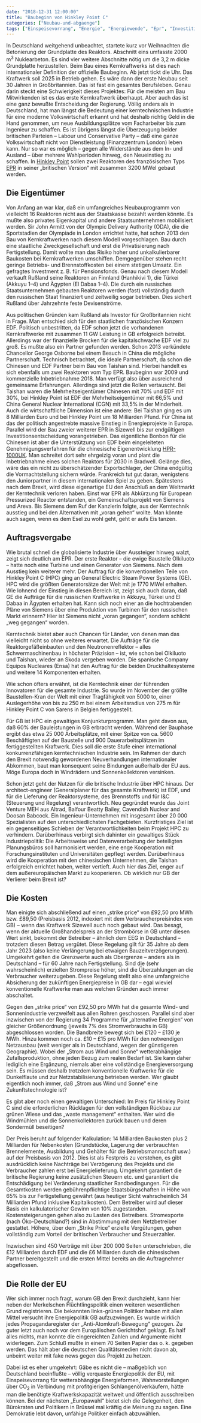 ```yaml
---
date: "2018-12-31 12:00:00"
title: "Baubeginn von Hinkley Point C"
categories: ["Neubau-und-abgaenge"]
tags: ["Einspeisevorrang", "Energie", "Energiewende", "Epr", "Investitionskosten", "Schlangenoel", "Stromerzeugung", "Stromkosten"]
---
```


In Deutschland weitgehend unbeachtet, startete kurz vor Weihnachten die Betonierung der Grundplatte des Reaktors. Abschnitt eins umfasste 2000 m<sup>3</sup> Nuklearbeton. Es sind vier weitere Abschnitte nötig um die 3,2 m dicke Grundplatte herzustellen. Beim Bau eines Kernkraftwerks ist dies nach internationaler Definition der offizielle Baubeginn. Ab jetzt tickt die Uhr. Das Kraftwerk soll 2025 in Betrieb gehen. Es wäre dann der erste Neubau seit 30 Jahren in Großbritannien. Das ist fast ein gesamtes Berufsleben. Genau darin steckt eine Schwierigkeit dieses Projektes: Für die meisten am Bau Mitwirkenden ist es das erste Kernkraftwerk überhaupt. Aber auch das ist eine ganz bewußte Entscheidung der Regierung. Völlig anders als in Deutschland, hat man längst die Bedeutung einer kerntechnischen Industrie für eine moderne Volkswirtschaft erkannt und hat deshalb richtig Geld in die Hand genommen, um neue Ausbildungsplätze vom Facharbeiter bis zum Ingenieur zu schaffen. Es ist übrigens längst die Überzeugung beider britischen Parteien – Labour und Conservative Party – daß eine ganze Volkswirtschaft nicht von Dienstleistung (Finanzzentrum London) leben kann. Nur so war es möglich – gegen alle Widerstände aus dem In- und Ausland – über mehrere Wahlperioden hinweg, den Neueinstieg zu schaffen. In [Hinkley Point](../2014-10-17-hinkley-point-c) sollen zwei Reaktoren des französischen Typs [EPR](../2014-12-20-reaktortypen-in-europa-teil2-epr) in seiner „britischen Version“ mit zusammen 3200 MWel gebaut werden.


## Die Eigentümer

Von Anfang an war klar, daß ein umfangreiches Neubauprogramm von vielleicht 16 Reaktoren nicht aus der Staatskasse bezahlt werden könnte. Es mußte also privates Eigenkapital und andere Staatsunternehmen mobilisiert werden. Sir John Armitt von der Olympic Delivery Authority (ODA), die die Sportstadien der Olympiade in London errichtet hatte, hat schon 2013 den Bau von Kernkraftwerken nach diesem Modell vorgeschlagen. Bau durch eine staatliche Zweckgesellschaft und erst die Privatisierung nach Fertigstellung. Damit wollte man das Risiko hoher und unkalkulierbarer Baukosten bei Kernkraftwerken umschiffen. Demgegenüber stehen recht geringe Betriebs- und Brennstoffkosten bei einem stetigen Umsatz. Ein gefragtes Investment z. B. für Pensionsfonds. Genau nach diesem Modell verkauft Rußland seine Reaktoren an Finnland (Hanhikivi 1), die Türkei (Akkuyu 1–4) und Ägypten (El Dabaa 1–4). Die durch ein russisches Staatsunternehmen gebauten Reaktoren werden (fast) vollständig durch den russischen Staat finanziert und zeitweilig sogar betrieben. Dies sichert Rußland über Jahrzehnte feste Devisenströme.

Aus politischen Gründen kam Rußland als Investor für Großbritannien nicht in Frage. Man entschied sich für den staatlichen französischen Konzern EDF. Politisch unbestritten, da EDF schon jetzt die vorhandenen Kernkraftwerke mit zusammen 11 GW Leistung in GB erfolgreich betreibt. Allerdings war der finanzielle Brocken für die kapitalschwache EDF viel zu groß. Es mußte also ein Partner gefunden werden. Schon 2013 verkündete Chancellor George Osborne bei einem Besuch in China die mögliche Partnerschaft. Technisch betrachtet, die ideale Partnerschaft, da schon die Chinesen und EDF Partner beim Bau von Taishan sind. Hierbei handelt es sich ebenfalls um zwei Reaktoren vom Typ EPR. Baubeginn war 2009 und kommerzielle Inbetriebnahme 2018. Man verfügt also über ausreichend gemeinsame Erfahrungen. Allerdings sind jetzt die Rollen vertauscht. Bei Taishan waren die Mehrheitseigentümer Chinesen mit 70% und EDF mit 30%, bei Hinkley Point ist EDF der Mehrheitseigentümer mit 66,5% und China General Nuclear International (CGN) mit 33,5% in der Minderheit. Auch die wirtschaftliche Dimension ist eine andere: Bei Taishan ging es um 8 Milliarden Euro und bei Hinkley Point um 18 Milliarden Pfund. Für China ist das der politisch angestrebte massive Einstieg in Energieprojekte in Europa. Parallel wird der Bau zweier weiterer EPR in Sizewell bis zur endgültigen Investitionsentscheidung vorangetrieben. Das eigentliche Bonbon für die Chinesen ist aber die Unterstützung von EDF beim eingeleiteten Genehmigungsverfahren für die chinesische Eigenentwicklung [HPR-1000UK](../2018-01-02-die-chinesen-sind-gelandet). Man schreitet dort sehr ehrgeizig voran und plant die Inbetriebnahme eines solchen Reaktors für 2030 in Bradwell. Gelänge dies, wäre das ein nicht zu überschätzender Exportschlager, der China endgültig die Vormachtstellung sichern würde. Frankreich tut gut daran, wenigstens den Juniorpartner in diesem internationalen Spiel zu geben. Spätestens nach dem Brexit, wird diese eigenartige EU den Anschluß an dem Weltmarkt der Kerntechnik verloren haben. Einst war EPR als Abkürzung für European Pressurized Reactor entstanden, ein Gemeinschaftsprojekt von Siemens und Areva. Bis Siemens dem Ruf der Kanzlerin folgte, aus der Kerntechnik ausstieg und bei den Alternativen mit „voran gehen“ wollte. Man könnte auch sagen, wenn es dem Esel zu wohl geht, geht er aufs Eis tanzen.


## Auftragsvergabe

Wie brutal schnell die globalisierte Industrie über Aussteiger hinweg walzt, zeigt sich deutlich am EPR. Der erste Reaktor – die ewige Baustelle Olkiluoto – hatte noch eine Turbine und einen Generator von Siemens. Nach dem Ausstieg kein weiterer mehr. Der Auftrag für die konventionellen Teile von Hinkley Point C (HPC) ging an General Electric Steam Power Systems (GE). HPC wird die größten Generatorsätze der Welt mit je 1770 MWel erhalten. Wie lohnend der Einstieg in diesen Bereich ist, zeigt sich auch daran, daß GE die Aufträge für die russischen Kraftwerke in Akkuyu, Türkei und El Dabaa in Ägypten erhalten hat. Kann sich noch einer an die hochtrabenden Pläne von Siemens über eine Produktion von Turbinen für den russischen Markt erinnern? Hier ist Siemens nicht „voran gegangen“, sondern schlicht „weg gegangen“ worden.

Kerntechnik bietet aber auch Chancen für Länder, von denen man das vielleicht nicht so ohne weiteres erwartet. Die Aufträge für die Reaktorgefäßeinbauten und den Neutronenreflektor – alles Schwermaschinenbau in höchster Präzision – ist, wie schon bei Olkiluoto und Taishan, wieder an Skoda vergeben worden. Die spanische Company Equipos Nucleares (Ensa) hat den Auftrag für die beiden Druckhaltesysteme und weitere 14 Komponenten erhalten.

Wie schon öfters erwähnt, ist die Kerntechnik einer der führenden Innovatoren für die gesamte Industrie. So wurde im November der größte Baustellen-Kran der Welt mit einer Tragfähigkeit von 5000 to, einer Auslegerhöhe von bis zu 250 m bei einem Arbeitsradius von 275 m für Hinkley Point C von Sarens in Belgien fertiggestellt.

Für GB ist HPC ein gewaltiges Konjunkturprogramm. Man geht davon aus, daß 60% der Bauleistungen in GB erbracht werden. Während der Bauphase ergibt das etwa 25 000 Arbeitsplätze, mit einer Spitze von ca. 5600 Beschäftigten auf der Baustelle und 900 Dauerarbeitsplätzen im fertiggestellten Kraftwerk. Dies soll die erste Stufe einer international konkurrenzfähigen kerntechnischen Industrie sein. Im Rahmen der durch den Brexit notwendig gewordenen Neuverhandlungen internationaler Abkommen, baut man konsequent seine Bindungen außerhalb der EU aus. Möge Europa doch in Windrädern und Sonnenkollektoren versinken.

Schon jetzt geht der Nutzen für die britische Industrie über HPC hinaus. Der architect-engineer (Generalplaner für das gesamte Kraftwerk) ist EDF, und für die Lieferung der Reaktorsysteme, des Brennstoffs und für I&amp;C (Steuerung und Regelung) verantwortlich. Neu gegründet wurde das Joint Venture MEH aus Altrad, Balfour Beatty Bailey, Cavendish Nuclear and Doosan Babcock. Ein Ingenieur-Unternehmen mit insgesamt über 20 000 Spezialisten auf den unterschiedlichsten Fachgebieten. Kurzfristiges Ziel ist ein gegenseitiges Schieben der Verantwortlichkeiten beim Projekt HPC zu verhindern. Darüberhinaus verbirgt sich dahinter ein gewaltiges Stück Industriepolitik: Die Arbeitsweise und Datenverarbeitung der beteiligten Planungsbüros soll harmonisiert werden, eine enge Kooperation mit Forschungsinstituten und Universitäten gepflegt werden. Darüberhinaus wird die Kooperation mit den chinesischen Unternehmen, die Taishan erfolgreich errichtet haben, weiter vertieft. Auch hier das Ziel, enger auf dem außereuropäischen Markt zu kooperieren. Ob wirklich nur GB der Verlierer beim Brexit ist?


## Die Kosten

Man einigte sich abschließend auf einen „strike price“ von £92,50 pro MWh bzw. £89,50 (Preisbasis 2012, indexiert mit dem Verbraucherpreisindex von GB) – wenn das Kraftwerk Sizewell auch noch gebaut wird. Das besagt, wenn der aktuelle Großhandelspreis an der Strombörse in GB unter diesen Wert sinkt, bekommt der Betreiber – ähnlich dem EEG in Deutschland – trotzdem diesen Betrag vergütet. Diese Regelung gilt für 35 Jahre ab dem Jahr 2023 (also keine Verlängerung bei etwaigen Bauzeitverzögerungen). Umgekehrt gelten die Grenzwerte auch als Obergrenze – anders als in Deutschland – für 60 Jahre nach Fertigstellung. Sind die (sehr wahrscheinlich) erzielten Strompreise höher, sind die Überzahlungen an die Verbraucher weiterzugeben. Diese Regelung stellt also eine umfangreiche Absicherung der zukünftigen Energiepreise in GB dar – egal wieviel konventionelle Kraftwerke man aus welchen Gründen auch immer abschaltet.

Gegen den „strike price“ von £92,50 pro MWh hat die gesamte Wind- und Sonnenindustrie verzweifelt aus allen Rohren geschossen. Parallel sind aber inzwischen von der Regierung 34 Programme für „alternative Energien“ von gleicher Größenordnung (jeweils 7% des Stromverbrauchs in GB) abgeschlossen worden. Die Bandbreite bewegt sich bei £120 &#8211; £130 je MWh. Hinzu kommen noch ca. £10 &#8211; £15 pro MWh für den notwendigen Netzausbau (weit weniger als in Deutschland, wegen der günstigeren Geographie). Wobei der „Strom aus Wind und Sonne“ wetterabhängige Zufallsproduktion, ohne jeden Bezug zum realen Bedarf ist. Sie kann daher lediglich eine Ergänzung, niemals aber eine vollständige Energieversorgung sein. Es müssen deshalb trotzdem konventionelle Kraftwerke für die Dunkelflaute und zur Netzstabilisierung betrieben werden. Wer glaubt eigentlich noch immer, daß „Strom aus Wind und Sonne“ eine Zukunftstechnologie ist?

Es gibt aber noch einen gewaltigen Unterschied: Im Preis für Hinkley Point C sind die erforderlichen Rücklagen für den vollständigen Rückbau zur grünen Wiese und das „waste management“ enthalten. Wer wird die Windmühlen und die Sonnenkollektoren zurück bauen und deren Sondermüll beseitigen?

Der Preis beruht auf folgender Kalkulation: 14 Milliarden Baukosten plus 2 Milliarden für Nebenkosten (Grundstücke, Lagerung der verbrauchten Brennelemente, Ausbildung und Gehälter für die Betriebsmannschaft usw.) auf der Preisbasis von 2012. Dies ist als Festpreis zu verstehen, es gibt ausdrücklich keine Nachträge bei Verzögerung des Projekts und die Verbraucher zahlen erst bei Energielieferung. Umgekehrt garantiert die britische Regierung keine zusätzlichen Steuern etc. und garantiert die Entschädigung bei Veränderung staatlicher Randbedingungen. Für die Gesamtkosten werden gebührenpflichtige Staatsbürgschaften in Höhe von 65% bis zur Fertigstellung gewährt (aus heutiger Sicht wahrscheinlich 34 Milliarden Pfund inklusive Kapitalkosten). Dem Betreiber wird auf dieser Basis ein kalkulatorischer Gewinn von 10% zugestanden. Kostensteigerungen gehen also zu Lasten des Betreibers. Stromexporte (nach Öko-Deutschland?) sind in Abstimmung mit dem Netzbetreiber gestattet. Höhere, über dem „Strike Price“ erzielte Vergütungen, gehen vollständig zum Vorteil der britischen Verbraucher und Steuerzahler.

Inzwischen sind 450 Verträge mit über 200 000 Seiten unterschrieben, die £12 Milliarden durch EDF und die £6 Milliarden durch die chinesischen Partner bereitgestellt und die ersten Mittel bereits an die Auftragnehmer abgeflossen.


## Die Rolle der EU

Wer sich immer noch fragt, warum GB den Brexit durchzieht, kann hier neben der Merkelschen Flüchtlingspolitik einen weiteren wesentlichen Grund registrieren. Die bekannten links-grünen Politiker haben mit allen Mittel versucht ihre Energiepolitik GB aufzuzwingen. Es wurde wirklich jedes Propagandaregister der „Anti-Atomkraft-Bewegung“ gezogen. Zu guter letzt auch noch vor dem Europäischen Gerichtshof geklagt. Es half alles nichts, man konnte die eingereichten Zahlen und Argumente nicht widerlegen. Zum Schluß mußte in einem 70 Seiten Papier das o. k. gegeben werden. Das hält aber die deutschen Qualitätsmedien nicht davon ab, unbeirrt weiter mit fake news gegen das Projekt zu hetzen.

Dabei ist es eher umgekehrt: Gäbe es nicht die – maßgeblich von Deutschland beeinflußte – völlig verquaste Energiepolitik der EU, mit Einspeisevorrang für wetterabhängige Energieformen, Wahnvorstellungen über CO<sub>2</sub> in Verbindung mit profitgierigen Schlangenölverkäufern, hätte man die benötigte Kraftwerkskapazität weltweit und öffentlich ausschreiben können. Bei der nächsten „Europawahl“ bietet sich die Gelegenheit, den Bürokraten und Politikern in Brüssel mal kräftig die Meinung zu sagen. Eine Demokratie lebt davon, unfähige Politiker einfach abzuwählen.

